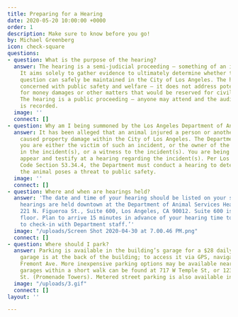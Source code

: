 ```yaml
---
title: Preparing for a Hearing
date: 2020-05-20 10:00:00 +0000
order: 1
description: Make sure to know before you go!
by: Michael Greenberg
icon: check-square
questions:
- question: What is the purpose of the hearing?
  answer: The hearing is a semi-judicial proceeding – something of an informal trial.
    It aims solely to gather evidence to ultimately determine whether the animal in
    question can safely be maintained in the City of Los Angeles. The hearing is only
    concerned with public safety and welfare – it does not address potential claims
    for money damages or other matters that would be reserved for civil litigation.
    The hearing is a public proceeding – anyone may attend and the audio of the proceedings
    is recorded.
  image: ''
  connect: []
- question: Why am I being summoned by the Los Angeles Department of Animal Services?
  answer: It has been alleged that an animal injured a person or another animal, and/or
    caused property damage within the City of Los Angeles. The Department believes
    you are either the victim of such an incident, or the owner of the animal involved
    in the incident(s), or a witness to the incident(s). You are being summoned to
    appear and testify at a hearing regarding the incident(s). Per Los Angeles Municipal
    Code Section 53.34.4, the Department must conduct a hearing to determine whether
    the animal poses a threat to public safety.
  image: ''
  connect: []
- question: Where and when are hearings held?
  answer: 'The date and time of your hearing should be listed on your summons. All
    hearings are held downtown at the Department of Animal Services Headquarters:
    221 N. Figueroa St., Suite 600, Los Angeles, CA 90012. Suite 600 is on the 6th
    floor. Plan to arrive 15 minutes in advance of your hearing time to allow time
    to check-in with Department staff.’'
  image: "/uploads/Screen Shot 2020-04-30 at 7.00.46 PM.png"
  connect: []
- question: Where should I park?
  answer: Parking is available in the building’s garage for a $28 daily max. This
    garage is at the back of the building; to access it via GPS, navigate to 250 N.
    Fremont Ave. More inexpensive parking options may be available nearby. Additional
    garages within a short walk can be found at 717 W Temple St, or 123 S. Figueroa
    St. (Promenade Towers). Metered street parking is also available in the area.
  image: "/uploads/3.gif"
  connect: []
layout: ''

---
```

